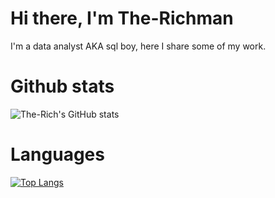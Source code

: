 # Hi there, I'm The-Richman
I'm a data analyst AKA sql boy, here I share some of my work.
# Github stats
![The-Rich's GitHub stats](https://github-readme-stats.vercel.app/api?username=The-Richman&show=reviews,discussions_started,discussions_answered,prs_merged,prs_merged_percentage&show_icons=true&theme=dracula&=cn)
# Languages
[![Top Langs](https://github-readme-stats.vercel.app/api/top-langs/?username=The-Richman)](https://github.com/anuraghazra/github-readme-stats)

